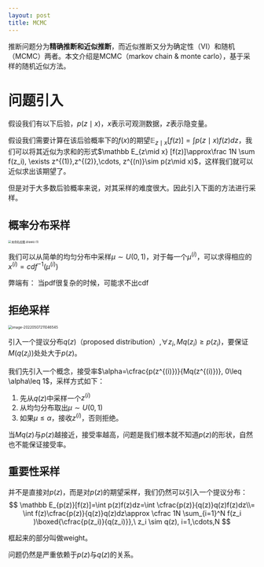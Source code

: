 ```yaml
---
layout: post
title: MCMC
---
```






推断问题分为**精确推断和近似推断**，而近似推断又分为确定性（VI）和随机（MCMC）两者。本文介绍是MCMC（markov chain & monte carlo），基于采样的随机近似方法。

# 问题引入

假设我们有以下后验，$p(z\mid x)$，$x$表示可观测数据，$z$表示隐变量。

假设我们需要计算在该后验概率下的$f(x)$的期望$\mathbb E_{z\mid x} [f(z)]=\int p(z\mid x) f(z) dz$，我们可以将其近似为求和的形式$\mathbb E_{z\mid x} [f(z)]\approx\frac 1N \sum f(z_i), \exists z^{(1)},z^{(2)},\cdots, z^{(n)}\sim p(z\mid x)$，这样我们就可以近似求出该期望了。

但是对于大多数后验概率来说，对其采样的难度很大。因此引入下面的方法进行采样。

## 概率分布采样

<img src="https://zihan-blog-pics-embed.oss-cn-beijing.aliyuncs.com/img/%E6%9C%AA%E5%91%BD%E5%90%8D%E7%BB%98%E5%9B%BE.drawio%20(1).png" alt="未命名绘图.drawio (1)" style="zoom: 40%;" />

我们可以从简单的均匀分布中采样$\mu\sim U(0,1)$，对于每一个$\mu^{(i)}$，可以求得相应的$x^{(i)}=cdf^{-1} (\mu^{(i)})$

弊端有： 当pdf很复杂的时候，可能求不出cdf

## 拒绝采样

<img src="C:\Users\czh\AppData\Roaming\Typora\typora-user-images\image-20220507211046545.png" alt="image-20220507211046545" style="zoom:50%;" />

引入一个提议分布$q(z)$（proposed distribution）,$\forall z_i, Mq(z_i)\geq p(z_i)$，要保证$M(q(z_i))$处处大于$p(z)$。

我们先引入一个概念，接受率$\alpha=\cfrac{p(z^{(i)})}{Mq(z^{(i)})}, 0\leq \alpha\leq 1$，采样方式如下：

1. 先从$q(z)$中采样一个$z^{(i)}$
2. 从均匀分布取出$\mu \sim U(0,1)$
3. 如果$\mu \leq \alpha$，接收$z^{(i)}$，否则拒绝。

当$Mq(z)$与$p(z)$越接近，接受率越高，问题是我们根本就不知道$p(z)$的形状，自然也不能保证接受率。

## 重要性采样

并不是直接对$p(z)$，而是对$p(z)$的期望采样，我们仍然可以引入一个提议分布：
$$
\mathbb E_{p(z)}[f(z)]=\int p(z)f(z)dz=\int \cfrac{p(z)}{q(z)}q(z)f(z)dz\\=
\int f(z)\cfrac{p(z)}{q(z)}q(z)dz\approx \cfrac 1N \sum_{i=1}^N f(z_i )\boxed{\cfrac{p(z_i)}{q(z_i)}},\ z_i \sim q(z), i=1,\cdots,N
$$


框起来的部分叫做weight。

问题仍然是严重依赖于$p(z)$与$q(z)$的关系。



